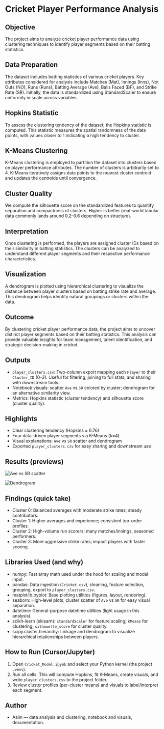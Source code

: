 # Cricket Player Performance Analysis

## Objective

The project aims to analyze cricket player performance data using clustering techniques to identify player segments based on their batting statistics.

## Data Preparation

The dataset includes batting statistics of various cricket players. Key attributes considered for analysis include Matches (Mat), Innings (Inns), Not Outs (NO), Runs (Runs), Batting Average (Ave), Balls Faced (BF), and Strike Rate (SR). Initially, the data is standardized using StandardScaler to ensure uniformity in scale across variables.

## Hopkins Statistic

To assess the clustering tendency of the dataset, the Hopkins statistic is computed. This statistic measures the spatial randomness of the data points, with values closer to 1 indicating a high tendency to cluster.

## K-Means Clustering

K-Means clustering is employed to partition the dataset into clusters based on player performance attributes. The number of clusters is arbitrarily set to 4. K-Means iteratively assigns data points to the nearest cluster centroid and updates the centroids until convergence.

## Cluster Quality

We compute the silhouette score on the standardized features to quantify separation and compactness of clusters. Higher is better (real-world tabular data commonly lands around 0.2–0.6 depending on structure).

## Interpretation

Once clustering is performed, the players are assigned cluster IDs based on their similarity in batting statistics. The clusters can be analyzed to understand different player segments and their respective performance characteristics.

## Visualization

A dendrogram is plotted using hierarchical clustering to visualize the distance between player clusters based on batting strike rate and average. This dendrogram helps identify natural groupings or clusters within the data.

## Outcome

By clustering cricket player performance data, the project aims to uncover distinct player segments based on their batting statistics. This analysis can provide valuable insights for team management, talent identification, and strategic decision-making in cricket.

## Outputs

- `player_clusters.csv`: Two-column export mapping each `Player` to their `Cluster_ID` (0–3). Useful for filtering, joining to full stats, and sharing with downstream tools.
- Notebook visuals: scatter `Ave` vs `SR` colored by cluster; dendrogram for an alternative similarity view.
- Metrics: Hopkins statistic (cluster tendency) and silhouette score (cluster quality).

## Highlights

- Clear clustering tendency (Hopkins ≈ 0.76)
- Four data-driven player segments via K-Means (k=4)
- Visual explanations: `Ave` vs `SR` scatter and dendrogram
- Exported `player_clusters.csv` for easy sharing and downstream use

## Results (previews)

![Ave vs SR scatter](../assets/scatter_ave_sr.png)

![Dendrogram](../assets/dendrogram.png)

## Findings (quick take)

- Cluster 0: Balanced averages with moderate strike rates; steady contributors.
- Cluster 1: Higher averages and experience; consistent top-order profiles.
- Cluster 2: High-volume run scorers; many matches/innings, seasoned performers.
- Cluster 3: More aggressive strike rates; impact players with faster scoring.

## Libraries Used (and why)

- numpy: Fast array math used under the hood for scaling and model input.
- pandas: Data ingestion (`Cricket.csv`), cleaning, feature selection, grouping, export to `player_clusters.csv`.
- matplotlib.pyplot: Base plotting utilities (figures, layout, rendering).
- seaborn: High-level plots; cluster scatter of `Ave` vs `SR` for easy visual separation.
- datetime: General-purpose datetime utilities (light usage in this analysis).
- scikit-learn (sklearn): `StandardScaler` for feature scaling; `KMeans` for clustering; `silhouette_score` for cluster quality.
- scipy.cluster.hierarchy: Linkage and dendrogram to visualize hierarchical relationships between players.

## How to Run (Cursor/Jupyter)

1. Open `Cricket_Model.ipynb` and select your Python kernel (the project `.venv`).
2. Run all cells. This will compute Hopkins, fit K-Means, create visuals, and write `player_clusters.csv` to the project folder.
3. Review cluster profiles (per-cluster means) and visuals to label/interpret each segment.

## Author

- Asim — data analysis and clustering, notebook and visuals, documentation.
